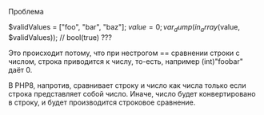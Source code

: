 Проблема


$validValues = ["foo", "bar", "baz"];
$value = 0;
var_dump(in_array($value, $validValues));
// bool(true) ???

Это происходит потому, что при нестрогом == сравнении строки с числом, строка приводится к числу, то-есть, например (int)"foobar" даёт 0.


В PHP8, напротив, сравнивает строку и число как числа только если строка представляет собой число. Иначе, число будет конвертировано в строку, и будет производится строковое сравнение.